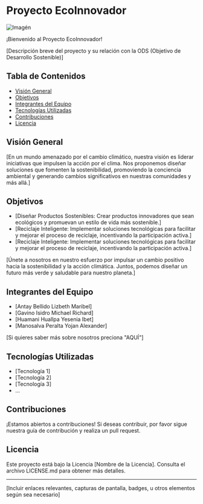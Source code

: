 # Proyecto EcoInnovador

![Imagén](https://i.pinimg.com/564x/c6/a0/a8/c6a0a8ca052a49976c0f81e50824cbd6.jpg)

¡Bienvenido al Proyecto EcoInnovador!

[Descripción breve del proyecto y su relación con la ODS (Objetivo de Desarrollo Sostenible)]

## Tabla de Contenidos

- [Visión General](#visión-general)
- [Objetivos](#objetivos)
- [Integrantes del Equipo](#integrantes-del-equipo)
- [Tecnologías Utilizadas](#tecnologías-utilizadas)
- [Contribuciones](#contribuciones)
- [Licencia](#licencia)

## Visión General

[En un mundo amenazado por el cambio climático, nuestra visión es liderar iniciativas que impulsen la acción por el clima. Nos proponemos diseñar soluciones que fomenten la sostenibilidad, promoviendo la conciencia ambiental y generando cambios significativos en nuestras comunidades y más allá.]

## Objetivos

- [Diseñar Productos Sostenibles: Crear productos innovadores que sean ecológicos y promuevan un estilo de vida más sostenible.]
- [Reciclaje Inteligente: Implementar soluciones tecnológicas para facilitar y mejorar el proceso de reciclaje, incentivando la participación activa.]
- [Reciclaje Inteligente: Implementar soluciones tecnológicas para facilitar y mejorar el proceso de reciclaje, incentivando la participación activa.]

[Únete a nosotros en nuestro esfuerzo por impulsar un cambio positivo hacia la sostenibilidad y la acción climática. Juntos, podemos diseñar un futuro más verde y saludable para nuestro planeta.]

## Integrantes del Equipo

- [Antay Bellido Lizbeth Maribel] 
- [Gavino Isidro Michael Richard] 
- [Huamani Huallpa Yesenia Ibet] 
- [Manosalva Peralta Yojan Alexander]

[Si quieres saber más sobre nosotros preciona "AQUÍ"]

## Tecnologías Utilizadas

- [Tecnología 1]
- [Tecnología 2]
- [Tecnología 3]
- ...

## Contribuciones

¡Estamos abiertos a contribuciones! Si deseas contribuir, por favor sigue nuestra guía de contribución y realiza un pull request.

## Licencia

Este proyecto está bajo la Licencia [Nombre de la Licencia]. Consulta el archivo LICENSE.md para obtener más detalles.

---
[Incluir enlaces relevantes, capturas de pantalla, badges, u otros elementos según sea necesario]


